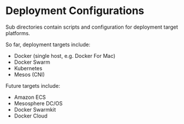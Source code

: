 # Deployment Configurations

Sub directories contain scripts and configuration for deployment target platforms.

So far, deployment targets include:

- Docker (single host, e.g. Docker For Mac)
- Docker Swarm
- Kubernetes
- Mesos (CNI)

Future targets include:

- Amazon ECS
- Mesosphere DC/OS
- Docker Swarmkit
- Docker Cloud

